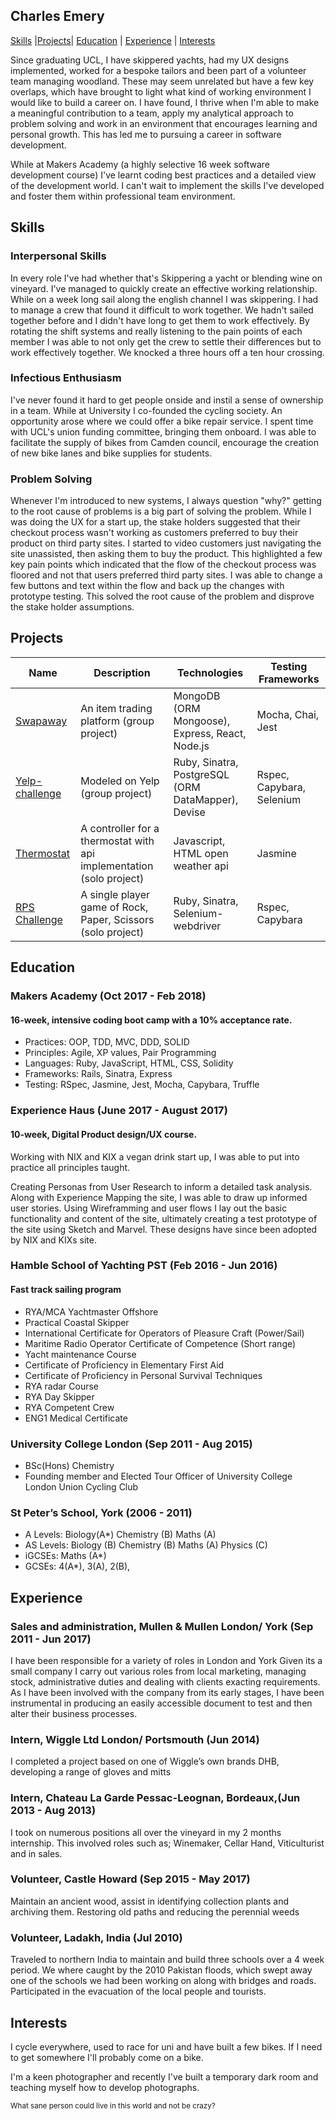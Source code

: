 ## Charles Emery

[Skills](#skills) |[Projects](#projects)| [Education](#education) | [Experience](#experience) | [Interests](#interests)

Since graduating UCL, I have skippered yachts, had my UX designs implemented, worked for a bespoke tailors and been part of a volunteer team managing woodland. These may seem unrelated but have a few key overlaps, which have brought to light what kind of working environment I would like to build a career on. I have found, I thrive when I'm able to make a meaningful contribution to a team, apply my analytical approach to problem solving and work in an environment that encourages learning and personal growth. This has led me to pursuing a career in software development.

While at Makers Academy (a highly selective 16 week software development course) I've learnt coding best practices and a detailed view of the development world. I can't wait to implement the skills I've developed and foster them within professional team environment.

## Skills
### Interpersonal Skills
In every role I've had whether that's Skippering a yacht or blending wine on vineyard. I've managed to quickly create an effective working relationship. While on a week long sail along the english channel I was skippering. I had to manage a crew that found it difficult to work together. We hadn't sailed together before and I didn't have long to get them to work effectively. By rotating the shift systems and really listening to the pain points of each member I was able to not only get the crew to settle their differences but to work effectively together. We knocked a three hours off a ten hour crossing.

### Infectious Enthusiasm
I've never found it hard to get people onside and instil a sense of ownership in a team. While at University I co-founded the cycling society. An opportunity arose where we could offer a bike repair service. I spent time with UCL's union funding committee, bringing them onboard. I was able to facilitate the supply of bikes from Camden council, encourage the creation of new bike lanes and bike supplies for students.  

### Problem Solving
Whenever I'm introduced to new systems, I always question "why?" getting to the root cause of problems is a big part of solving the problem. While I was doing the UX for a start up, the stake holders suggested that their checkout process wasn't working as customers preferred to buy their product on third party sites. I started to video customers just navigating the site unassisted, then asking them to buy the product. This highlighted a few key pain points which indicated that the flow of the checkout process was floored and not that users preferred third party sites. I was able to change a few buttons and text within the flow and back up the changes with prototype testing. This solved the root cause of the problem and disprove the stake holder assumptions. 

## Projects
Name | Description | Technologies | Testing Frameworks
---| --- | --- | --- |
[Swapaway](https://github.com/Mnargh/Swapaway) | An item trading platform (group project)| MongoDB (ORM Mongoose), Express, React, Node.js | Mocha, Chai, Jest
[Yelp-challenge](https://github.com/tallpress/Yelp-Challenge/commits/master) | Modeled on Yelp (group project)| Ruby, Sinatra, PostgreSQL (ORM DataMapper), Devise| Rspec, Capybara, Selenium
[Thermostat](https://github.com/charlesemery15/thermostat)|A controller for a thermostat with api implementation (solo project) |Javascript, HTML open weather api| Jasmine
[RPS Challenge](https://github.com/charlesemery15/rps-challenge) | A single player game of Rock, Paper, Scissors (solo project)| Ruby, Sinatra, Selenium-webdriver | Rspec, Capybara

## Education
### Makers Academy (Oct 2017 - Feb 2018)
#### 16-week, intensive coding boot camp with a 10% acceptance rate.

- Practices: OOP, TDD, MVC, DDD, SOLID
- Principles: Agile, XP values, Pair Programming
- Languages: Ruby, JavaScript, HTML, CSS, Solidity
- Frameworks: Rails, Sinatra, Express
- Testing: RSpec, Jasmine, Jest, Mocha, Capybara, Truffle

### Experience Haus (June 2017 - August 2017)
#### 10-week, Digital Product design/UX course.
Working with NIX and KIX a vegan drink start up, I was able to put into practice all principles taught.

Creating Personas from User Research to inform a detailed task analysis. Along with Experience Mapping the site, I was able to draw up informed user stories. Using Wireframming and user flows I lay out the basic functionality and content of the site, ultimately creating a test prototype of the site using Sketch and Marvel. These designs have since been adopted by NIX and KIXs site.

### Hamble School of Yachting PST (Feb 2016 - Jun 2016)
#### Fast track sailing program
- RYA/MCA Yachtmaster Offshore
- Practical Coastal Skipper
- International Certificate for Operators of Pleasure Craft (Power/Sail)
- Maritime Radio Operator Certificate of Competence (Short range)
- Yacht maintenance Course
- Certificate of Proficiency in Elementary First Aid
- Certificate of Proficiency in Personal Survival Techniques
- RYA radar Course
- RYA Day Skipper
- RYA Competent Crew
- ENG1 Medical Certificate

### University College London (Sep 2011 - Aug 2015)
- BSc(Hons) Chemistry
- Founding member and Elected Tour Officer of University College London Union Cycling Club

### St Peter’s School, York (2006 - 2011)
- A Levels: Biology(A*) Chemistry (B) Maths (A)
- AS Levels: Biology (B) Chemistry (B) Maths (A) Physics (C)
- iGCSEs: Maths (A*)
- GCSEs: 4(A*), 3(A), 2(B),

## Experience
### Sales and administration, Mullen & Mullen London/ York (Sep 2011 - Jun 2017)
I have been responsible for a variety of roles in London and York
Given its a small company I carry out various roles from local marketing, managing stock, administrative duties and dealing with clients exacting requirements.
As I have been involved with the company from its early stages, I have been instrumental in producing  an easily accessible document to test and then alter their business processes.

### Intern, Wiggle Ltd London/ Portsmouth (Jun 2014)
I completed a project based on one of Wiggle’s own brands DHB, developing a range of gloves and mitts

### Intern, Chateau La Garde Pessac-Leognan, Bordeaux,(Jun 2013 - Aug 2013)
I took on numerous positions all over the vineyard in my  2 months internship. This involved roles such as; Winemaker, Cellar Hand, Viticulturist and in sales.

### Volunteer, Castle Howard (Sep 2015 - May 2017)
Maintain an ancient wood, assist in identifying collection plants and archiving them.
Restoring old paths and reducing the perennial weeds

### Volunteer, Ladakh, India (Jul 2010)
Traveled to northern India to maintain and build three schools over a 4 week period.
We where caught by the 2010 Pakistan floods, which swept away one of the schools we had been working on along with bridges and roads.
Participated in the evacuation of the local people and tourists.

## Interests
I cycle everywhere, used to race for uni and have built a few bikes. If I need to get somewhere I'll probably come on a bike.

I'm a keen photographer and recently I've built a temporary dark room and teaching myself how to develop photographs.

<sup> What sane person could live in this world and not be crazy? <sup>
